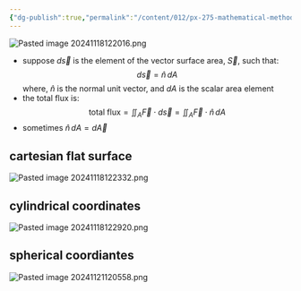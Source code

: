 ```yaml
---
{"dg-publish":true,"permalink":"/content/012/px-275-mathematical-methods/term-1/d-vector-integration/d4-vector-surface-area/px-275-d4b-the-vector-surface-area-and-element/","noteIcon":"1","created":"2024-11-25T10:50:32.000+00:00","updated":"2024-11-26T10:06:01.499+00:00"}
---
```


![Pasted image 20241118122016.png](/img/user/pics/Pasted%20image%2020241118122016.png)
- suppose $d\vec s$ is the element of the vector surface area, $\vec S$, such that: 
$$d\vec s = \hat n \, dA$$
	where, $\hat n$ is the normal unit vector, and $dA$ is the scalar area element
-  the total flux is: 
$$\text{total flux} = \iint_{A }\vec F \cdot d\vec s = \iint_{A} \vec F \cdot \hat n \, dA$$
- sometimes $\hat n \, dA = d\vec A$
## cartesian flat surface

![Pasted image 20241118122332.png](/img/user/pics/Pasted%20image%2020241118122332.png)
## cylindrical coordinates
![Pasted image 20241118122920.png](/img/user/pics/Pasted%20image%2020241118122920.png)
## spherical coordiantes
![Pasted image 20241121120558.png](/img/user/pics/Pasted%20image%2020241121120558.png)
